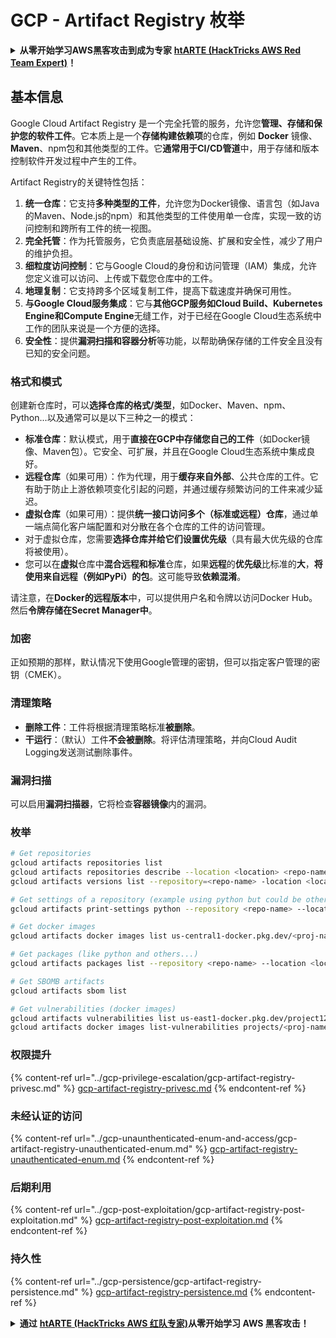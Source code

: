 # GCP - Artifact Registry 枚举

<details>

<summary><strong>从零开始学习AWS黑客攻击到成为专家</strong> <a href="https://training.hacktricks.xyz/courses/arte"><strong>htARTE (HackTricks AWS Red Team Expert)</strong></a><strong>！</strong></summary>

支持HackTricks的其他方式：

* 如果您想在 **HackTricks中看到您的公司广告** 或 **下载HackTricks的PDF**，请查看[**订阅计划**](https://github.com/sponsors/carlospolop)！
* 获取[**官方PEASS & HackTricks商品**](https://peass.creator-spring.com)
* 发现[**PEASS家族**](https://opensea.io/collection/the-peass-family)，我们独家的[**NFTs系列**](https://opensea.io/collection/the-peass-family)
* **加入** 💬 [**Discord群组**](https://discord.gg/hRep4RUj7f) 或 [**telegram群组**](https://t.me/peass) 或在 **Twitter** 🐦 上**关注**我 [**@carlospolopm**](https://twitter.com/carlospolopm)**。**
* **通过向** [**HackTricks**](https://github.com/carlospolop/hacktricks) 和 [**HackTricks Cloud**](https://github.com/carlospolop/hacktricks-cloud) **提交PR来分享您的黑客技巧**
* &#x20;github仓库。

</details>

## 基本信息

Google Cloud Artifact Registry 是一个完全托管的服务，允许您**管理、存储和保护您的软件工件**。它本质上是一个**存储构建依赖项**的仓库，例如 **Docker** 镜像、**Maven**、npm包和其他类型的工件。它**通常用于CI/CD管道**中，用于存储和版本控制软件开发过程中产生的工件。

Artifact Registry的关键特性包括：

1. **统一仓库**：它支持**多种类型的工件**，允许您为Docker镜像、语言包（如Java的Maven、Node.js的npm）和其他类型的工件使用单一仓库，实现一致的访问控制和跨所有工件的统一视图。
2. **完全托管**：作为托管服务，它负责底层基础设施、扩展和安全性，减少了用户的维护负担。
3. **细粒度访问控制**：它与Google Cloud的身份和访问管理（IAM）集成，允许您定义谁可以访问、上传或下载您仓库中的工件。
4. **地理复制**：它支持跨多个区域复制工件，提高下载速度并确保可用性。
5. **与Google Cloud服务集成**：它与**其他GCP服务如Cloud Build、Kubernetes Engine和Compute Engine**无缝工作，对于已经在Google Cloud生态系统中工作的团队来说是一个方便的选择。
6. **安全性**：提供**漏洞扫描和容器分析**等功能，以帮助确保存储的工件安全且没有已知的安全问题。

### 格式和模式

创建新仓库时，可以**选择仓库的格式/类型**，如Docker、Maven、npm、Python...以及通常可以是以下三种之一的模式：

* **标准仓库**：默认模式，用于**直接在GCP中存储您自己的工件**（如Docker镜像、Maven包）。它安全、可扩展，并且在Google Cloud生态系统中集成良好。
* **远程仓库**（如果可用）：作为代理，用于**缓存来自外部**、公共仓库的工件。它有助于防止上游依赖项变化引起的问题，并通过缓存频繁访问的工件来减少延迟。
* **虚拟仓库**（如果可用）：提供**统一接口访问多个（标准或远程）仓库**，通过单一端点简化客户端配置和对分散在各个仓库的工件的访问管理。
* 对于虚拟仓库，您需要**选择仓库并给它们设置优先级**（具有最大优先级的仓库将被使用）。
* 您可以在**虚拟**仓库中**混合远程和标准**仓库，如果**远程**的**优先级**比标准的**大**，**将使用来自远程（例如PyPi）的包**。这可能导致**依赖混淆**。

请注意，在**Docker的远程版本**中，可以提供用户名和令牌以访问Docker Hub。然后**令牌存储在Secret Manager中**。

### 加密

正如预期的那样，默认情况下使用Google管理的密钥，但可以指定客户管理的密钥（CMEK）。

### 清理策略

* **删除工件**：工件将根据清理策略标准**被删除**。
* **干运行**：（默认）工件**不会被删除**。将评估清理策略，并向Cloud Audit Logging发送测试删除事件。

### 漏洞扫描

可以启用**漏洞扫描器**，它将检查**容器镜像**内的漏洞。

### 枚举
```bash
# Get repositories
gcloud artifacts repositories list
gcloud artifacts repositories describe --location <location> <repo-name>
gcloud artifacts versions list --repository=<repo-name> -location <location> --package <package-name>

# Get settings of a repository (example using python but could be other)
gcloud artifacts print-settings python --repository <repo-name> --location <location>

# Get docker images
gcloud artifacts docker images list us-central1-docker.pkg.dev/<proj-name>/<repo-name>

# Get packages (like python and others...)
gcloud artifacts packages list --repository <repo-name> --location <location>

# Get SBOMB artifacts
gcloud artifacts sbom list

# Get vulnerabilities (docker images)
gcloud artifacts vulnerabilities list us-east1-docker.pkg.dev/project123/repository123/someimage@sha256:49765698074d6d7baa82f
gcloud artifacts docker images list-vulnerabilities projects/<proj-name>/locations/<location>/scans/<scan-uuid>
```
### 权限提升

{% content-ref url="../gcp-privilege-escalation/gcp-artifact-registry-privesc.md" %}
[gcp-artifact-registry-privesc.md](../gcp-privilege-escalation/gcp-artifact-registry-privesc.md)
{% endcontent-ref %}

### 未经认证的访问

{% content-ref url="../gcp-unaunthenticated-enum-and-access/gcp-artifact-registry-unauthenticated-enum.md" %}
[gcp-artifact-registry-unauthenticated-enum.md](../gcp-unaunthenticated-enum-and-access/gcp-artifact-registry-unauthenticated-enum.md)
{% endcontent-ref %}

### 后期利用

{% content-ref url="../gcp-post-exploitation/gcp-artifact-registry-post-exploitation.md" %}
[gcp-artifact-registry-post-exploitation.md](../gcp-post-exploitation/gcp-artifact-registry-post-exploitation.md)
{% endcontent-ref %}

### 持久性

{% content-ref url="../gcp-persistence/gcp-artifact-registry-persistence.md" %}
[gcp-artifact-registry-persistence.md](../gcp-persistence/gcp-artifact-registry-persistence.md)
{% endcontent-ref %}

<details>

<summary><strong>通过</strong> <a href="https://training.hacktricks.xyz/courses/arte"><strong>htARTE (HackTricks AWS 红队专家)</strong></a><strong>从零开始学习 AWS 黑客攻击！</strong></summary>

支持 HackTricks 的其他方式：

* 如果您希望在 **HackTricks** 中看到您的**公司广告**或**下载 HackTricks 的 PDF**，请查看[**订阅计划**](https://github.com/sponsors/carlospolop)！
* 获取[**官方 PEASS & HackTricks 商品**](https://peass.creator-spring.com)
* 发现[**PEASS 家族**](https://opensea.io/collection/the-peass-family)，我们独家的[**NFT 集合**](https://opensea.io/collection/the-peass-family)
* **加入** 💬 [**Discord 群组**](https://discord.gg/hRep4RUj7f) 或 [**telegram 群组**](https://t.me/peass) 或在 **Twitter** 🐦 上**关注**我 [**@carlospolopm**](https://twitter.com/carlospolopm)**。**
* **通过向** [**HackTricks**](https://github.com/carlospolop/hacktricks) 和 [**HackTricks Cloud**](https://github.com/carlospolop/hacktricks-cloud) github 仓库提交 PR 来**分享您的黑客技巧**。

</details>
